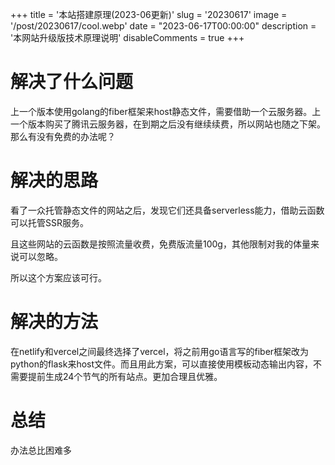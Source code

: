 +++
title = '本站搭建原理(2023-06更新)'
slug = '20230617'
image = '/post/20230617/cool.webp'
date = "2023-06-17T00:00:00"
description = '本网站升级版技术原理说明'
disableComments = true
+++

# 解决了什么问题

上一个版本使用golang的fiber框架来host静态文件，需要借助一个云服务器。上一个版本购买了腾讯云服务器，在到期之后没有继续续费，所以网站也随之下架。那么有没有免费的办法呢？


# 解决的思路

看了一众托管静态文件的网站之后，发现它们还具备serverless能力，借助云函数可以托管SSR服务。

且这些网站的云函数是按照流量收费，免费版流量100g，其他限制对我的体量来说可以忽略。

所以这个方案应该可行。

# 解决的方法

在netlify和vercel之间最终选择了vercel，将之前用go语言写的fiber框架改为python的flask来host文件。而且用此方案，可以直接使用模板动态输出内容，不需要提前生成24个节气的所有站点。更加合理且优雅。

# 总结

办法总比困难多